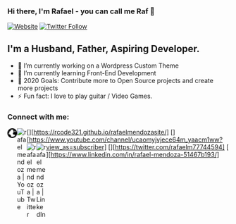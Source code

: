 ### Hi there, I'm Rafael - you can call me Raf 👋

[![Website](https://img.shields.io/badge/rafaelmendoza-UP-brightgreen)](https://rcode321.github.io/rafaelmendozasite/)
[![Twitter Follow](https://img.shields.io/twitter/follow/RafaelM77744594?color=1DA1F2&logo=twitter&style=label=Follow%20%40%20Rafael%20Mendoza&style=for-the-badge)](https://twitter.com/RafaelM77744594)

<!-- [![Twitter Follow](https://img.shields.io/twitter/follow/RafaelM77744594?color=%231DA1F2&label=FOLLOW&style=flat-square)](https://twitter.com/RafaelM77744594) -->

## I'm a Husband, Father, Aspiring Developer.

- 🔭 I’m currently working on a Wordpress Custom Theme
- 🌱 I’m currently learning Front-End Development
- 🥅 2020 Goals: Contribute more to Open Source projects and create more projects
- ⚡ Fun fact: I love to play guitar / Video Games.

### Connect with me:

[<img align="left" alt="rafaelmendoza" width="22px" src="https://raw.githubusercontent.com/iconic/open-iconic/master/svg/globe.svg" />][https://rcode321.github.io/rafaelmendozasite/]
[<img align="left" alt="rafaelmendoza | YouTube" width="22px" src="https://cdn.jsdelivr.net/npm/simple-icons@v3/icons/youtube.svg" />][https://www.youtube.com/channel/ucaomyjvjece64m_yaacm1ww?view_as=subscriber]
[<img align="left" alt="rafaelmendoza | Twitter" width="22px" src="https://cdn.jsdelivr.net/npm/simple-icons@v3/icons/twitter.svg" />][https://twitter.com/rafaelm77744594]
[<img align="left" alt="rafaelmendoza | LinkedIn" width="22px" src="https://cdn.jsdelivr.net/npm/simple-icons@v3/icons/linkedin.svg" />][https://www.linkedin.com/in/rafael-mendoza-51467b193/]

<br />
